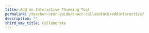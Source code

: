 ```yaml
---
title: Add an Interactive Thinking Tool
permalink: /teacher-user-guide/enact-collaborate/addinteractive/
description: ""
third_nav_title: Collaborate
---
```

